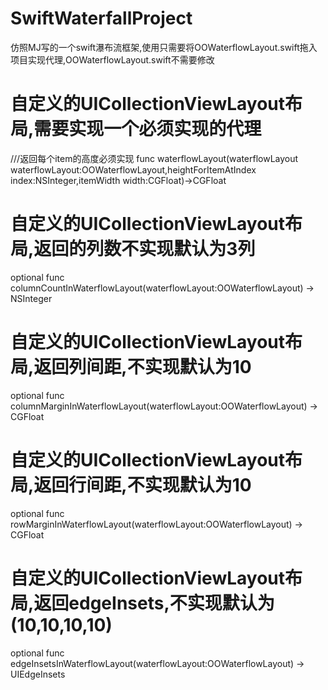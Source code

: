 # SwiftWaterfallProject
仿照MJ写的一个swift瀑布流框架,使用只需要将OOWaterflowLayout.swift拖入项目实现代理,OOWaterflowLayout.swift不需要修改
# 自定义的UICollectionViewLayout布局,需要实现一个必须实现的代理
///返回每个item的高度必须实现
func waterflowLayout(waterflowLayout waterflowLayout:OOWaterflowLayout,heightForItemAtIndex index:NSInteger,itemWidth width:CGFloat)->CGFloat

# 自定义的UICollectionViewLayout布局,返回的列数不实现默认为3列
optional func columnCountInWaterflowLayout(waterflowLayout:OOWaterflowLayout) -> NSInteger

# 自定义的UICollectionViewLayout布局,返回列间距,不实现默认为10
optional func columnMarginInWaterflowLayout(waterflowLayout:OOWaterflowLayout) -> CGFloat

# 自定义的UICollectionViewLayout布局,返回行间距,不实现默认为10
optional func rowMarginInWaterflowLayout(waterflowLayout:OOWaterflowLayout) -> CGFloat

# 自定义的UICollectionViewLayout布局,返回edgeInsets,不实现默认为(10,10,10,10)
optional func edgeInsetsInWaterflowLayout(waterflowLayout:OOWaterflowLayout) -> UIEdgeInsets
